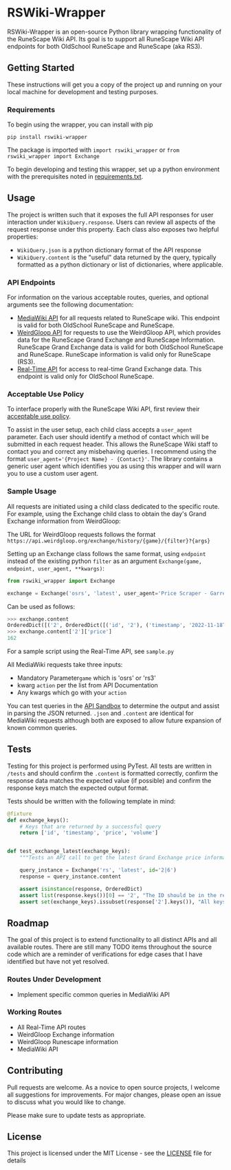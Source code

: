 # RSWiki-Wrapper

RSWiki-Wrapper is an open-source Python library wrapping functionality of the RuneScape Wiki API. Its goal is to support all RuneScape Wiki API endpoints for both OldSchool RuneScape and RuneScape (aka RS3).

## Getting Started

These instructions will get you a copy of the project up and running on your local machine for development and testing purposes.

### Requirements

To begin using the wrapper, you can install with pip 

`pip install rswiki-wrapper`

The package is imported with `import rswiki_wrapper` or `from rswiki_wrapper import Exchange`

To begin developing and testing this wrapper, set up a python environment with the prerequisites noted in [requirements.txt](requirements.txt).

## Usage

The project is written such that it exposes the full API responses for user interaction under `WikiQuery.response`. Users can review all aspects of the request response under this property. Each class also exposes two helpful properties:
* `WikiQuery.json` is a python dictionary format of the API response
* `WikiQuery.content` is the "useful" data returned by the query, typically formatted as a python dictionary or list of dictionaries, where applicable.

### API Endpoints

For information on the various acceptable routes, queries, and optional arguments see the following documentation:
* [MediaWiki API](https://runescape.wiki/api.php) for all requests related to RuneScape wiki. This endpoint is valid for both OldSchool RuneScape and RuneScape.
* [WeirdGloop API](https://api.weirdgloop.org/#/) for requests to use the WeirdGloop API, which provides data for the RuneScape Grand Exchange and RuneScape Information. RuneScape Grand Exchange data is valid for both OldSchool RuneScape and RuneScape. RuneScape information is valid only for RuneScape (RS3).
* [Real-Time API](https://oldschool.runescape.wiki/w/RuneScape:Real-time_Prices) for access to real-time Grand Exchange data. This endpoint is valid only for OldSchool RuneScape.

### Acceptable Use Policy

To interface properly with the RuneScape Wiki API, first review their [acceptable use policy](https://runescape.wiki/w/Help:APIs#Acceptable_use_policy).

To assist in the user setup, each child class accepts a `user_agent` parameter. Each user should identify a method of contact which will be submitted in each request header. This allows the RuneScape Wiki staff to contact you and correct any misbehaving queries. I recommend using the format `user_agent='{Project Name} - {Contact}'`. The library contains a generic user agent which identifies you as using this wrapper and will warn you to use a custom user agent.

### Sample Usage

All requests are initiated using a child class dedicated to the specific route. For example, using the Exchange child class to obtain the day's Grand Exchange information from  WeirdGloop:

The URL for WeirdGloop requests follows the format `https://api.weirdgloop.org/exchange/history/{game}/{filter}?{args}`

Setting up an Exchange class follows the same format, using `endpoint` instead of the existing python `filter` as an argument `Exchange(game, endpoint, user_agent, **kwargs)`:

```python
from rswiki_wrapper import Exchange

exchange = Exchange('osrs', 'latest', user_agent='Price Scraper - Garrett3Nelson', id="2|6")
```

Can be used as follows:

```python
>>> exchange.content
OrderedDict([('2', OrderedDict([('id', '2'), ('timestamp', '2022-11-18T06:13:09.000Z'), ('price', 162), ('volume', 51173617)])), ('6', OrderedDict([('id', '6'), ('timestamp', '2022-11-18T06:13:09.000Z'), ('price', 185765), ('volume', 417)]))])
>>> exchange.content['2']['price']
162
```

For a sample script using the Real-Time API, see `sample.py`

All MediaWiki requests take three inputs:
* Mandatory Parameter`game` which is 'osrs' or 'rs3' 
* kwarg `action` per the list from API Documentation
* Any kwargs which go with your `action`


You can test queries in the [API Sandbox](https://runescape.wiki/w/Special:ApiSandbox) to determine the output and assist in parsing the JSON returned. `.json` and `.content` are identical for MediaWiki requests although both are exposed to allow future expansion of known common queries.

## Tests

Testing for this project is performed using PyTest. All tests are written in `/tests` and should confirm the `.content` is formatted correctly, confirm the response data matches the expected value (if possible) and confirm the response keys match the expected output format.

Tests should be written with the following template in mind:
```python
@fixture
def exchange_keys():
    # Keys that are returned by a successful query
    return ['id', 'timestamp', 'price', 'volume']


def test_exchange_latest(exchange_keys):
    """Tests an API call to get the latest Grand Exchange price information"""

    query_instance = Exchange('rs', 'latest', id='2|6')
    response = query_instance.content

    assert isinstance(response, OrderedDict)
    assert list(response.keys())[0] == '2', "The ID should be in the response"
    assert set(exchange_keys).issubset(response['2'].keys()), "All keys should be in the response"
```

## Roadmap

The goal of this project is to extend functionality to all distinct APIs and all available routes. There are still many TODO items throughout the source code which are a reminder of verifications for edge cases that I have identified but have not yet resolved.

### Routes Under Development
* Implement specific common queries in MediaWiki API

### Working Routes
* All Real-Time API routes
* WeirdGloop Exchange information
* WeirdGloop Runescape information
* MediaWiki API

## Contributing

Pull requests are welcome. As a novice to open source projects, I welcome all suggestions for improvements. For major changes, please open an issue to discuss what you would like to change.

Please make sure to update tests as appropriate.

## License

This project is licensed under the MIT License - see the [LICENSE](LICENSE) file for details
